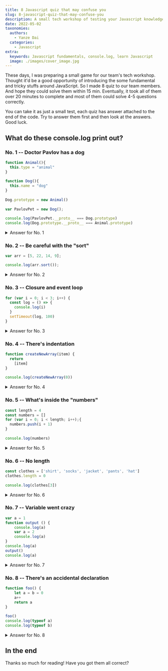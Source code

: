 ```yaml
---
title: 8 Javascript quiz that may confuse you
slug: 8-javascript-quiz-that-may-confuse-you
description: A small tech workshop of testing your Javascript knowledge.
date: 2022-05-02
taxonomies:
  authors: 
    - Yanze Dai
  categories:
    - Javascript
extra:
  keywords: Javascript fundamentals, console.log, learn Javascript
  image: ./images/cover_image.jpg
---
```


These days, I was preparing a small game for our team's tech workshop. Thought it'd be a good opportunity of introducing the some fundamental and tricky stuffs around JavaScript.
So I made 8 quiz to our team members. And hope they could solve them within 15 min. Eventually, it took all of them over 20 minutes to complete and most of them could solve 4-5 questions correctly.

You can take it as just a small test, each quiz has answer attached to the end of the code. Try to answer them first and then look at the answers. Good luck.

## What do these console.log print out?

### No. 1 -- Doctor Pavlov has a dog

```js
function Animal(){ 
  this.type = "animal"
}
   
function Dog(){ 
  this.name = "dog"
}
 
Dog.prototype = new Animal()
 
var PavlovPet = new Dog(); 
 
console.log(PavlovPet.__proto__ === Dog.prototype)
console.log(Dog.prototype.__proto__ === Animal.prototype)
```

<p>
  <details>
    <summary>Answer for No. 1</summary>

Very basic stuff about the prototype chain.

```js
// Output
true
true
```

  </details>
</p>

### No. 2 -- Be careful with the "sort"

```js
var arr = [5, 22, 14, 9];

console.log(arr.sort());
```

<p>
  <details>
    <summary>Answer for No. 2</summary>

Sorry, not [5, 9, 14, 22]. Each element is converted into string and then comparing the sequence of UTF-16 value.

Check this out: [https://developer.mozilla.org/en-US/docs/Web/JavaScript/Reference/Global_Objects/Array/sort](https://developer.mozilla.org/en-US/docs/Web/JavaScript/Reference/Global_Objects/Array/sort)

```js
// Output
[14, 22, 5, 9]
```

  </details>
</p>

### No. 3 -- Closure and event loop

```js
for (var i = 0; i < 3; i++) {
  const log = () => {
    console.log(i)
  }
  setTimeout(log, 100)
}
```

<p>
  <details>
    <summary>Answer for No. 3</summary>

It prints out 3 thrice since setTimout puts that `log` function to the next macro task queue

```js
// Output
3
3
3
```

  </details>
</p>


### No. 4 -- There's indentation

```js
function createNewArray(item) {
  return
    [item]
}
 
console.log(createNewArray(0))
```

<p>
  <details>
    <summary>Answer for No. 4</summary>

This returns `js•undefined`. The break-line after the `return` is ignored.
Thus, the argument passed into the function is also ignored.

```js
undefined
```

  </details>
</p>

### No. 5 -- What's inside the "numbers"

```js
const length = 4
const numbers = []
for (var i = 0; i < length; i++);{
  numbers.push(i + 1)
}
 
console.log(numbers)
```

<p>
  <details>
    <summary>Answer for No. 5</summary>

This needs a pair of sharp eyes. See that semicolon between the parentheses and curly bracket?

```js
// Output
[5]
```

  </details>
</p>

### No. 6 -- No length

```js
const clothes = ['shirt', 'socks', 'jacket', 'pants', 'hat']
clothes.length = 0
 
console.log(clothes[3])
```

<p>
  <details>
    <summary>Answer for No. 6</summary>

This is equivalant to removing all elements from the array

```js
// Output
undefined
```

  </details>
</p>

### No. 7 -- Variable went crazy

```js
var a = 1
function output () {
    console.log(a)
    var a = 2
    console.log(a)
}
console.log(a)
output()
console.log(a)
```

<p>
  <details>
    <summary>Answer for No. 7</summary>

First output: using the global `js•var a`

Second output: the first one in the `js•function output()` using before declaration should be undefined

Third output: print out after the declaration. Nothing special.

Forth output: `js•var a` never got changed by `js•function output()`

```js
// Output
1
undefined
2
1
```

  </details>
</p>

### No. 8 -- There's an accidental declaration

```js
function foo() {
    let a = b = 0
    a++
    return a
}
 
foo()
console.log(typeof a)
console.log(typeof b)
```

<p>
  <details>
    <summary>Answer for No. 8</summary>

`js•let a` is a local variable. `js•typeof a` is checking undeclared variable.

`js•b` is a global variable which value is assign in `js•function foo()`.

```js
// Output
undefined
number
```

  </details>
</p>

## In the end

Thanks so much for reading! Have you got them all correct?

